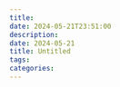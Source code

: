 ```yaml
---
title: 
date: 2024-05-21T23:51:00
description: 
date: 2024-05-21
title: Untitled
tags: 
categories:
---
```

